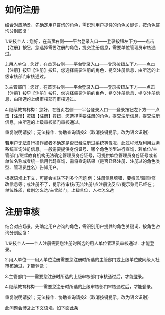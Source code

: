 # 如何注册

结合对应场景，先确定用户咨询的角色，需识别用户提供的角色关键词，按角色咨询分别回复：

1.专技个人：您好，在首页右侧——平台登录入口——登录按钮左下方——点击【注册】按钮，您选择需要注册的角色，提交注册信息，需要单位管理员审核通过。

2.用人单位：您好，在首页右侧——平台登录入口——登录按钮左下方——点击【注册】按钮【注册】按钮，您选择需要注册的角色，提交注册信息，由所选的上级审核部门审核通过。

3.主管部门：您好，在首页右侧——平台登录入口——登录按钮左下方——点击【注册】按钮【注册】按钮，您选择需要注册的角色，提交注册信息，提交注册信息，由所选的上级审核部门审核通过。

4.继续教育机构：您好，在首页右侧——平台登录入口——登录按钮左下方——点击【注册】按钮【注册】按钮，您选择需要注册的角色，提交注册信息，提交注册信息，由所选的上级审核部门审核通过。

重复说明请按1；无法操作，协助查询请按2（取消按键提示，改为语义识别）

若用户无法自行操作或者不确定是否已经注册过系统等情况，此过程涉及利用业务系统查询注册信息。一般需要提供身份证号、哪个角色类型进行查询，若单位/主管部门/继续教育机构无法确定管理员身份证号，可提供单位管理员身份证号或者单位名称或者统一信用代码查询，需将查询结果（是否已经注册、注册过的角色类型、管理员姓名）告知用户。

根据语境上下文，可能会关联下列多个问题
例：注册信息填错，要撤回/驳回/修改信息等；或注册不了，提示待审核/无法注册/点注册没反应/提示账号已经在；单位性质，级别怎么选/主管部门，上级单位，人社怎么选

# 注册审核
结合对应场景，先确定用户咨询的角色，需识别用户提供的角色关键词，按角色咨询分别回复：

1.专技个人——个人注册需要您注册时所选的用人单位管理员审核通过，才能登录。

2.用人单位——用人单位注册需要您注册时所选的主管部门或上级单位或同级人社审核通过，才能登录；

3.主管部门——需要您注册时所选的上级审核部门审核通过后，才能登录。

4.继续教育机构——需要您注册时所选的上级审核部门审核通过后，才能登录。

重复说明请按1；无法操作，协助查询请按2（取消按键提示，改为语义识别）

此问题会涉及上下文语境，如下面此条